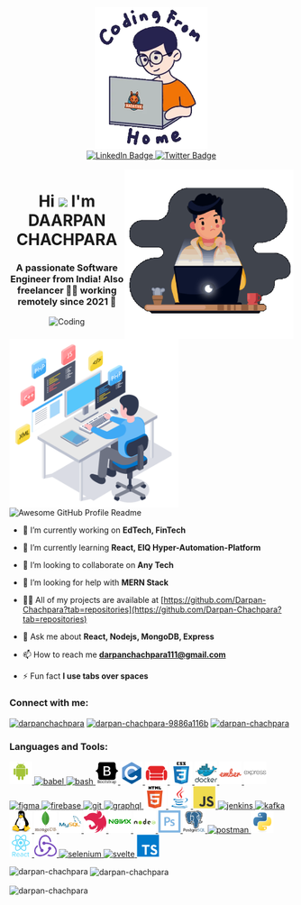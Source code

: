 <div id="header" align="center">
  <img src="assets/3.webp" width="200"/>
</div>
<div id="badges" align="center">
  <a href="https://www.linkedin.com/in/darpan-chachpara-9886a116b">
    <img src="https://img.shields.io/badge/LinkedIn-blue?style=for-the-badge&logo=linkedin&logoColor=white" alt="LinkedIn Badge"/>
  </a>
  <a href="https://twitter.com/darpanchachpara?t=74kmDcxDIeFbDou24GsGDg&s=09">
    <img src="https://img.shields.io/badge/Twitter-blue?style=for-the-badge&logo=twitter&logoColor=white" alt="Twitter Badge"/>
  </a>
</div>
<div align="center">
  <img src="https://komarev.com/ghpvc/?username=darpanchachpara&style=flat-square&color=blue" alt=""/>
  </div>
<div>
  <img align="right" src="assets/1.gif" alt="darpan-chachpara" width="300"/>
  <img align="left" src="assets/2.gif" alt="darpan-chachpara" width="300"/>
</div>
 <h1>
<h1 align="center">Hi <img src="https://media.giphy.com/media/hvRJCLFzcasrR4ia7z/giphy.gif" width="30px"/> I'm DAARPAN CHACHPARA</h1>
<h3 align="center">A passionate Software Engineer from India! Also freelancer 👨‍💻 working remotely since 2021 🚀</h3>
<div align="center">
  <img alt="Coding" width="400" src="assets/4.gif">
</div>
<!-- <p align="left"> <a href="https://github.com/ryo-ma/github-profile-trophy"><img src="https://github-profile-trophy.vercel.app/?username=darpan-chachpara" alt="darpan-chachpara" /></a> </p> -->
<!--   <a href="https://github.com/darpanchachpara/awesome-github-profile-readme/stargazers"><img src="https://img.shields.io/github/stars/darpanchachpara/awesome-github-profile-readme" alt="Stars Badge"/></a>
<a href="https://github.com/darpanchachpara/awesome-github-profile-readme/network/members"><img src="https://img.shields.io/github/forks/darpanchachpara/awesome-github-profile-readme" alt="Forks Badge"/></a>
<a href="https://github.com/darpanchachpara/awesome-github-profile-readme/pulls"><img src="https://img.shields.io/github/issues-pr/darpanchachpara/awesome-github-profile-readme" alt="Pull Requests Badge"/></a>
<a href="https://github.com/darpanchachpara/awesome-github-profile-readme/issues"><img src="https://img.shields.io/github/issues/darpanchachpara/awesome-github-profile-readme" alt="Issues Badge"/></a>
<a href="https://github.com/darpanchachpara/awesome-github-profile-readme/graphs/contributors"><img alt="GitHub contributors" src="https://img.shields.io/github/contributors/darpanchachpara/awesome-github-profile-readme?color=2b9348"></a>
<a href="https://github.com/darpanchachpara/awesome-github-profile-readme/blob/master/LICENSE"><img src="https://img.shields.io/github/license/darpanchachpara/awesome-github-profile-readme?color=2b9348" alt="License Badge"/></a> -->

<img alt="Awesome GitHub Profile Readme" src="assets/agpr.gif"> </img>

- 🔭 I’m currently working on **EdTech, FinTech**

- 🌱 I’m currently learning **React, EIQ Hyper-Automation-Platform**

- 👯 I’m looking to collaborate on **Any Tech**

- 🤝 I’m looking for help with **MERN Stack**

- 👨‍💻 All of my projects are available at [https://github.com/Darpan-Chachpara?tab=repositories](https://github.com/Darpan-Chachpara?tab=repositories)

- 💬 Ask me about **React, Nodejs, MongoDB, Express**

- 📫 How to reach me **darpanchachpara111@gmail.com**

- ⚡ Fun fact **I use tabs over spaces**

<h3 align="left">Connect with me:</h3>
<p align="left">
<a href="https://twitter.com/darpanchachpara" target="blank"><img align="center" src="https://raw.githubusercontent.com/rahuldkjain/github-profile-readme-generator/master/src/images/icons/Social/twitter.svg" alt="darpanchachpara" height="30" width="40" /></a>
<a href="https://linkedin.com/in/darpan-chachpara-9886a116b" target="blank"><img align="center" src="https://raw.githubusercontent.com/rahuldkjain/github-profile-readme-generator/master/src/images/icons/Social/linked-in-alt.svg" alt="darpan-chachpara-9886a116b" height="30" width="40" /></a>
<a href="https://github.com/Darpan-Chachpara?tab=repositories" target="blank"><img align="center" src="https://encrypted-tbn0.gstatic.com/images?q=tbn:ANd9GcTZVlOeW7EjahctX1x3H8S8vWjqWESmUXgjkg&usqp=CAU" alt="darpan-chachpara" height="30" width="40" /></a>
</p>

<h3 align="left">Languages and Tools:</h3>
<p align="left"> <a href="https://developer.android.com" target="_blank" rel="noreferrer"> <img src="https://raw.githubusercontent.com/devicons/devicon/master/icons/android/android-original-wordmark.svg" alt="android" width="40" height="40"/> </a> <a href="https://babeljs.io/" target="_blank" rel="noreferrer"> <img src="https://www.vectorlogo.zone/logos/babeljs/babeljs-icon.svg" alt="babel" width="40" height="40"/> </a> <a href="https://www.gnu.org/software/bash/" target="_blank" rel="noreferrer"> <img src="https://www.vectorlogo.zone/logos/gnu_bash/gnu_bash-icon.svg" alt="bash" width="40" height="40"/> </a> <a href="https://getbootstrap.com" target="_blank" rel="noreferrer"> <img src="https://raw.githubusercontent.com/devicons/devicon/master/icons/bootstrap/bootstrap-plain-wordmark.svg" alt="bootstrap" width="40" height="40"/> </a> <a href="https://www.cprogramming.com/" target="_blank" rel="noreferrer"> <img src="https://raw.githubusercontent.com/devicons/devicon/master/icons/c/c-original.svg" alt="c" width="40" height="40"/> </a> <a href="https://couchdb.apache.org/" target="_blank" rel="noreferrer"> <img src="https://raw.githubusercontent.com/devicons/devicon/0d6c64dbbf311879f7d563bfc3ccf559f9ed111c/icons/couchdb/couchdb-original.svg" alt="couchdb" width="40" height="40"/> </a> <a href="https://www.w3schools.com/css/" target="_blank" rel="noreferrer"> <img src="https://raw.githubusercontent.com/devicons/devicon/master/icons/css3/css3-original-wordmark.svg" alt="css3" width="40" height="40"/> </a> <a href="https://www.docker.com/" target="_blank" rel="noreferrer"> <img src="https://raw.githubusercontent.com/devicons/devicon/master/icons/docker/docker-original-wordmark.svg" alt="docker" width="40" height="40"/> </a> <a href="https://emberjs.com/" target="_blank" rel="noreferrer"> <img src="https://raw.githubusercontent.com/devicons/devicon/master/icons/ember/ember-original-wordmark.svg" alt="ember" width="40" height="40"/> </a> <a href="https://expressjs.com" target="_blank" rel="noreferrer"> <img src="https://raw.githubusercontent.com/devicons/devicon/master/icons/express/express-original-wordmark.svg" alt="express" width="40" height="40"/> </a> <a href="https://www.figma.com/" target="_blank" rel="noreferrer"> <img src="https://www.vectorlogo.zone/logos/figma/figma-icon.svg" alt="figma" width="40" height="40"/> </a> <a href="https://firebase.google.com/" target="_blank" rel="noreferrer"> <img src="https://www.vectorlogo.zone/logos/firebase/firebase-icon.svg" alt="firebase" width="40" height="40"/> </a> <a href="https://git-scm.com/" target="_blank" rel="noreferrer"> <img src="https://www.vectorlogo.zone/logos/git-scm/git-scm-icon.svg" alt="git" width="40" height="40"/> </a> <a href="https://graphql.org" target="_blank" rel="noreferrer"> <img src="https://www.vectorlogo.zone/logos/graphql/graphql-icon.svg" alt="graphql" width="40" height="40"/> </a> <a href="https://www.w3.org/html/" target="_blank" rel="noreferrer"> <img src="https://raw.githubusercontent.com/devicons/devicon/master/icons/html5/html5-original-wordmark.svg" alt="html5" width="40" height="40"/> </a> <a href="https://www.java.com" target="_blank" rel="noreferrer"> <img src="https://raw.githubusercontent.com/devicons/devicon/master/icons/java/java-original.svg" alt="java" width="40" height="40"/> </a> <a href="https://developer.mozilla.org/en-US/docs/Web/JavaScript" target="_blank" rel="noreferrer"> <img src="https://raw.githubusercontent.com/devicons/devicon/master/icons/javascript/javascript-original.svg" alt="javascript" width="40" height="40"/> </a> <a href="https://www.jenkins.io" target="_blank" rel="noreferrer"> <img src="https://www.vectorlogo.zone/logos/jenkins/jenkins-icon.svg" alt="jenkins" width="40" height="40"/> </a> <a href="https://kafka.apache.org/" target="_blank" rel="noreferrer"> <img src="https://www.vectorlogo.zone/logos/apache_kafka/apache_kafka-icon.svg" alt="kafka" width="40" height="40"/> </a> <a href="https://www.linux.org/" target="_blank" rel="noreferrer"> <img src="https://raw.githubusercontent.com/devicons/devicon/master/icons/linux/linux-original.svg" alt="linux" width="40" height="40"/> </a> <a href="https://www.mongodb.com/" target="_blank" rel="noreferrer"> <img src="https://raw.githubusercontent.com/devicons/devicon/master/icons/mongodb/mongodb-original-wordmark.svg" alt="mongodb" width="40" height="40"/> </a> <a href="https://www.mysql.com/" target="_blank" rel="noreferrer"> <img src="https://raw.githubusercontent.com/devicons/devicon/master/icons/mysql/mysql-original-wordmark.svg" alt="mysql" width="40" height="40"/> </a> <a href="https://nestjs.com/" target="_blank" rel="noreferrer"> <img src="https://raw.githubusercontent.com/devicons/devicon/master/icons/nestjs/nestjs-plain.svg" alt="nestjs" width="40" height="40"/> </a> <a href="https://www.nginx.com" target="_blank" rel="noreferrer"> <img src="https://raw.githubusercontent.com/devicons/devicon/master/icons/nginx/nginx-original.svg" alt="nginx" width="40" height="40"/> </a> <a href="https://nodejs.org" target="_blank" rel="noreferrer"> <img src="https://raw.githubusercontent.com/devicons/devicon/master/icons/nodejs/nodejs-original-wordmark.svg" alt="nodejs" width="40" height="40"/> </a> <a href="https://www.photoshop.com/en" target="_blank" rel="noreferrer"> <img src="https://raw.githubusercontent.com/devicons/devicon/master/icons/photoshop/photoshop-line.svg" alt="photoshop" width="40" height="40"/> </a> <a href="https://www.postgresql.org" target="_blank" rel="noreferrer"> <img src="https://raw.githubusercontent.com/devicons/devicon/master/icons/postgresql/postgresql-original-wordmark.svg" alt="postgresql" width="40" height="40"/> </a> <a href="https://postman.com" target="_blank" rel="noreferrer"> <img src="https://www.vectorlogo.zone/logos/getpostman/getpostman-icon.svg" alt="postman" width="40" height="40"/> </a> <a href="https://www.python.org" target="_blank" rel="noreferrer"> <img src="https://raw.githubusercontent.com/devicons/devicon/master/icons/python/python-original.svg" alt="python" width="40" height="40"/> </a> <a href="https://reactjs.org/" target="_blank" rel="noreferrer"> <img src="https://raw.githubusercontent.com/devicons/devicon/master/icons/react/react-original-wordmark.svg" alt="react" width="40" height="40"/> </a> <a href="https://redux.js.org" target="_blank" rel="noreferrer"> <img src="https://raw.githubusercontent.com/devicons/devicon/master/icons/redux/redux-original.svg" alt="redux" width="40" height="40"/> </a> <a href="https://www.selenium.dev" target="_blank" rel="noreferrer"> <img src="https://raw.githubusercontent.com/detain/svg-logos/780f25886640cef088af994181646db2f6b1a3f8/svg/selenium-logo.svg" alt="selenium" width="40" height="40"/> </a> <a href="https://svelte.dev" target="_blank" rel="noreferrer"> <img src="https://upload.wikimedia.org/wikipedia/commons/1/1b/Svelte_Logo.svg" alt="svelte" width="40" height="40"/> </a> <a href="https://www.typescriptlang.org/" target="_blank" rel="noreferrer"> <img src="https://raw.githubusercontent.com/devicons/devicon/master/icons/typescript/typescript-original.svg" alt="typescript" width="40" height="40"/> </a> </p>

<p><img align="left" src="https://github-readme-stats.vercel.app/api/top-langs?username=darpan-chachpara&show_icons=true&locale=en&layout=compact" alt="darpan-chachpara" /></p>

<p>&nbsp;<img align="center" src="https://github-readme-stats.vercel.app/api?username=darpan-chachpara&show_icons=true&locale=en" alt="darpan-chachpara" /></p>

<p><img align="center" src="https://github-readme-streak-stats.herokuapp.com/?user=darpan-chachpara&" alt="darpan-chachpara" /></p>
